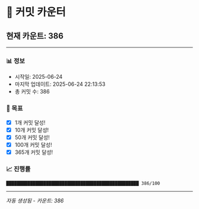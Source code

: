 # 🔢 커밋 카운터

## 현재 카운트: 386

---

### 📊 정보
- 시작일: 2025-06-24
- 마지막 업데이트: 2025-06-24 22:13:53
- 총 커밋 수: 386

### 🎯 목표
- [x] 1개 커밋 달성!
- [x] 10개 커밋 달성!
- [x] 50개 커밋 달성!
- [x] 100개 커밋 달성!
- [x] 365개 커밋 달성!

### 📈 진행률
```
██████████████████████████████████████████████████ 386/100
```

---
*자동 생성됨 - 카운트: 386*
